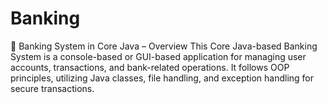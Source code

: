# Banking
🔹 Banking System in Core Java – Overview This Core Java-based Banking System is a console-based or GUI-based application for managing user accounts, transactions, and bank-related operations. It follows OOP principles, utilizing Java classes, file handling, and exception handling for secure transactions.
